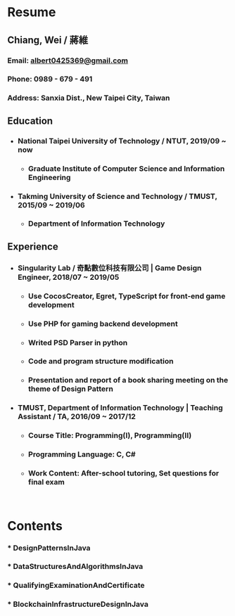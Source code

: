 Resume
=====
Chiang, Wei / 蔣維
-----
### Email: albert0425369@gmail.com
### Phone: 0989 - 679 - 491
### Address: Sanxia Dist., New Taipei City, Taiwan
Education
-----
* ### National Taipei University of Technology / NTUT, 2019/09 ~ now
	* ### Graduate Institute of Computer Science and Information Engineering
* ### Takming University of Science and Technology / TMUST, 2015/09 ~ 2019/06
	* ### Department of Information Technology
Experience
-----
* ### Singularity Lab / 奇點數位科技有限公司 | Game Design Engineer, 2018/07 ~ 2019/05
	* ### Use CocosCreator, Egret, TypeScript for front-end game development
	* ### Use PHP for gaming backend development
	* ### Writed PSD Parser in python
	* ### Code and program structure modification
	* ### Presentation and report of a book sharing meeting on the theme of Design Pattern
* ### TMUST, Department of Information Technology | Teaching Assistant / TA, 2016/09 ~ 2017/12
	* ### Course Title: Programming(Ⅰ), Programming(ⅠⅠ)
	* ### Programming Language: C, C#
	* ### Work Content: After-school tutoring, Set questions for final exam
<br />

Contents
=====
### * DesignPatternsInJava
### * DataStructuresAndAlgorithmsInJava
### * QualifyingExaminationAndCertificate
### * BlockchainInfrastructureDesignInJava
